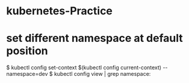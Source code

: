 # kubernetes-Practice

# set different namespace at default position

$ kubectl config set-context $(kubectl config current-context) --namespace=dev
$ kubectl config view | grep namespace:
